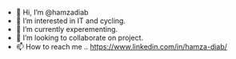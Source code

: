 - 👋 Hi, I’m @hamzadiab
- 👀 I’m interested in IT and cycling.
- 🌱 I’m currently experementing.
- 💞️ I’m looking to collaborate on project.
- 📫 How to reach me .. https://www.linkedin.com/in/hamza-diab/ 
